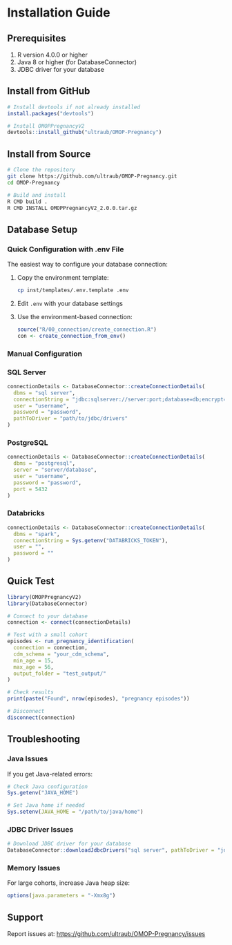 # Installation Guide

## Prerequisites

1. R version 4.0.0 or higher
2. Java 8 or higher (for DatabaseConnector)
3. JDBC driver for your database

## Install from GitHub

```r
# Install devtools if not already installed
install.packages("devtools")

# Install OMOPPregnancyV2
devtools::install_github("ultraub/OMOP-Pregnancy")
```

## Install from Source

```bash
# Clone the repository
git clone https://github.com/ultraub/OMOP-Pregnancy.git
cd OMOP-Pregnancy

# Build and install
R CMD build .
R CMD INSTALL OMOPPregnancyV2_2.0.0.tar.gz
```

## Database Setup

### Quick Configuration with .env File

The easiest way to configure your database connection:

1. Copy the environment template:
   ```bash
   cp inst/templates/.env.template .env
   ```

2. Edit `.env` with your database settings

3. Use the environment-based connection:
   ```r
   source("R/00_connection/create_connection.R")
   con <- create_connection_from_env()
   ```

### Manual Configuration

### SQL Server
```r
connectionDetails <- DatabaseConnector::createConnectionDetails(
  dbms = "sql server",
  connectionString = "jdbc:sqlserver://server:port;database=db;encrypt=true;trustServerCertificate=true;",
  user = "username",
  password = "password",
  pathToDriver = "path/to/jdbc/drivers"
)
```

### PostgreSQL
```r
connectionDetails <- DatabaseConnector::createConnectionDetails(
  dbms = "postgresql",
  server = "server/database",
  user = "username",
  password = "password",
  port = 5432
)
```

### Databricks
```r
connectionDetails <- DatabaseConnector::createConnectionDetails(
  dbms = "spark",
  connectionString = Sys.getenv("DATABRICKS_TOKEN"),
  user = "",
  password = ""
)
```

## Quick Test

```r
library(OMOPPregnancyV2)
library(DatabaseConnector)

# Connect to your database
connection <- connect(connectionDetails)

# Test with a small cohort
episodes <- run_pregnancy_identification(
  connection = connection,
  cdm_schema = "your_cdm_schema",
  min_age = 15,
  max_age = 56,
  output_folder = "test_output/"
)

# Check results
print(paste("Found", nrow(episodes), "pregnancy episodes"))

# Disconnect
disconnect(connection)
```

## Troubleshooting

### Java Issues
If you get Java-related errors:
```r
# Check Java configuration
Sys.getenv("JAVA_HOME")

# Set Java home if needed
Sys.setenv(JAVA_HOME = "/path/to/java/home")
```

### JDBC Driver Issues
```r
# Download JDBC driver for your database
DatabaseConnector::downloadJdbcDrivers("sql server", pathToDriver = "jdbc_drivers")
```

### Memory Issues
For large cohorts, increase Java heap size:
```r
options(java.parameters = "-Xmx8g")
```

## Support

Report issues at: https://github.com/ultraub/OMOP-Pregnancy/issues